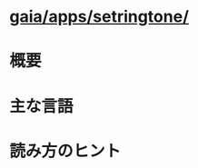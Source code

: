 # [gaia/apps/setringtone/](http://mxr.mozilla.org/gaia/source/apps/setringtone/)

# 概要

# 主な言語

# 読み方のヒント
